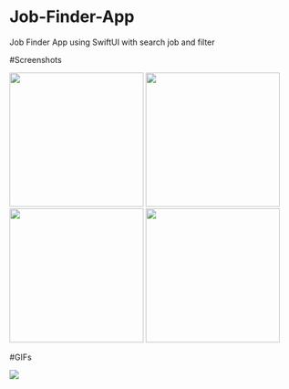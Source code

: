 # Job-Finder-App
Job Finder App using SwiftUI with search job and filter

#Screenshots

<img src="https://github.com/ashutoshpandey28/Job-Finder-App/blob/main/jobFinderApp_mockups/first_screen.png" width=235 /> <img src="https://github.com/ashutoshpandey28/Job-Finder-App/blob/main/jobFinderApp_mockups/dashboard.png" width=235 /> <img src="https://github.com/ashutoshpandey28/Job-Finder-App/blob/main/jobFinderApp_mockups/Simulator%20Screen%20Shot%20-%20iPhone%2011%20-%202021-07-12%20at%2013.41.53_iphone12black_portrait.png" width=235/> <img src = "https://github.com/ashutoshpandey28/Job-Finder-App/blob/main/jobFinderApp_mockups/Simulator%20Screen%20Shot%20-%20iPhone%2011%20-%202021-07-12%20at%2013.41.57_iphone12black_portrait.png" width=235/>

#GIFs


![](https://github.com/ashutoshpandey28/Job-Finder-App/blob/main/ezgif.com-gif-maker%20(1).gif)
